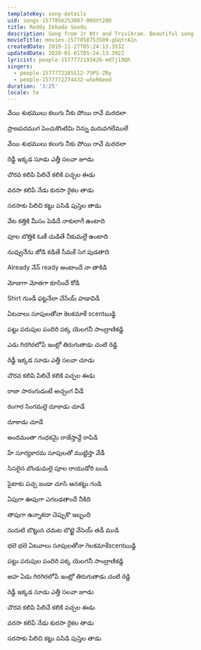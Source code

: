```yaml
---
templateKey: song-details
uid: songs-1577856253087-06OVt28O
title: Reddy Ikkada Soodu
description: Song from Jr Ntr and Trivikram. Beautiful song
movieTitle: movies-1577858753509-gGqtrA1n
createdDate: 2019-11-27T05:24:13.353Z
updatedDate: 2020-01-01T05:24:13.392Z
lyricist: people-1577772193426-mdTj19Qh
singers:
  - people-1577772285512-75PS-ZRy
  - people-1577772274432-wSoR6eed
duration: '3:25'
locale: te
---
```

వేయి శుభములు కలుగు నీకు పోయి రావే మరదలా

ప్రాణపదముగ పెంచుకొంటిమి నిన్ను మరువగలేములే

వేయి శుభములు కలుగు నీకు పోయి రావే మరదలా

రెడ్డీ ఇక్కడ సూడు ఎత్తీ సలవా జూడు

చొరవ కలిపి పిలిచే కలికి పచ్చల ఈడు

వరసా కలిపే నేడు కురసా రైకల తాడు

సరసాకు పిలిచి కట్టు పసిడి పుస్తెల తాడు

వేట కత్తికి మీసం పెడిదే నాకులాగే ఉంటాది

పూల బొత్తికి ఓణీ చుడితే నీకుమల్లే ఉంటాది

నువ్వునేను జోడి కడితే సీమకే సెగ పుడతాది

Already నేన్ ready అంటాందే నా తాకిడి

మోజుగా మోతగా కూసిందే కోడి

Shirt గుండీ ఫట్టనేలా చేసేయ్ హడావిడీ

ఏటవాలు సూపులతోనా కెలకమాకే scentబుడ్డి

పట్టు పరుపుల పందిరి పక్క యెలగనీ సాంబ్రాణికడ్డి

ఎడు గిరగిరలోపే ఇంట్లో తిరుగుతాడు చంటి రెడ్డి

రెడ్డీ ఇక్కడ సూడు ఎత్తీ సలవా చూడు

చొరవ కలిపి పిలిచే కలికి పచ్చల ఈడు

రాజా సారంగుడంటే అచ్చంగ వీడే

రంగార సింగమల్లె దూకాడు చూడే

దూకాడు చూడే

అందమంతా గంధకమై రాజేస్తాన్దే రాపిడి

హే సూర్యకారమ సూపులతో ముట్టిస్తా వేడీ

సిసలైన బొండుమల్లె పూల రాయుడోరి బండి

పైటాకు పచ్చ జండా చూసి ఆనకట్టు గండి

ఏపుగా ఊపుగా ఎగబడతాందే నీకిది

తాపుగా ఉన్నాకదా చెప్పుకొ ఇబ్బంది

నుదుటి బొట్టున చమట బొట్టై వేసెయ్ తడీ ముడి

భలె భలె ఏటవాలు సూపులతోనా గెలకమాకేscentబుడ్డి

పట్టు పరుపుల పందిరి పక్క యెలగనీ సాంబ్రాణికడ్డి

అహ ఏడు గిరగిరలోపే ఇంట్లో తిరుగుతాడు చంటి రెడ్డి

రెడ్డీ ఇక్కడ సూడు ఎత్తీ సలవా జూడు

చొరవ కలిపి పిలిచే కలికి పచ్చల ఈడు

వరసా కలిపే నేడు కురసా రైకల తాడు

సరసాకు పిలిచి కట్టు పసిడి పుస్తెల తాడు
